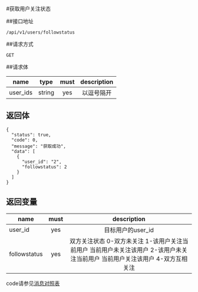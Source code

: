 #获取用户关注状态

##接口地址
```
/api/v1/users/followstatus
```

##请求方式
```
GET
```
##请求体

| name     | type     | must     | description |
|----------|:--------:|:--------:|:-----------:|
| user_ids | string   | yes      | 以逗号隔开  |

## 返回体
```
{
  "status": true,
  "code": 0,
  "message": "获取成功",
  "data": [
    {
      "user_id": "2",
      "followstatus": 2
    }
  ]
}
```

## 返回变量
| name          | must     | description |
|---------------|:--------:|:-----------:|
| user_id       | yes      | 目标用户的user_id |
| followstatus  | yes      | 双方关注状态  0-双方未关注 1-该用户关注当前用户 当前用户未关注该用户 2-该用户未关注当前用户 当前用户关注该用户 4-双方互相关注 |
code请参见[消息对照表](消息对照表.md)